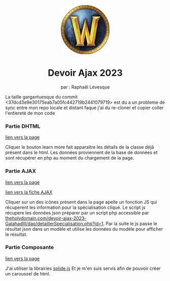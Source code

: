 <div align="center">
  <a href="https://github.com/cegepmatane/devoir-ajax-2023-GalahadIII">
    <img src="assets/wow-logo.png" alt="Logo" width="154" height="154">
  </a>
</div>

<div align="center">
<h1 align="center">Devoir Ajax 2023</h1>

  <p align="center">
  par : Raphaël Lévesque
  </p>
</div>

La taille gargantuesque du commit <37dcd3e9e30175eab7a05fc442719b2441079719> est du a un probleme de sync entre mon repo locale et distant faque j'ai du re-cloner et copier coller l'entiereté de mon code

### Partie DHTML
[lien vers la page](https://theholydomain.com/devoir-ajax-2023-GalahadIII/classe.php)

Cliquer le bouton learn more fait apparaitre les détails de la classe déjâ présent dans le html. Les données proviennent de la base de données et sont récupérer en php au moment du chargement de la page.

### Partie AJAX
[lien vers la page](https://theholydomain.com/devoir-ajax-2023-GalahadIII/specialisation.php)

[lien vers la fiche AJAX](https://docs.google.com/document/d/1pCNTRa0d8EXo5j3WI9uJEZEcxtpQ1ZnrV5bhXtjTp-c/edit?usp=sharing)

Cliquer sur un des icônes présent dans la page apelle un fonction JS qui récuperent les information pour la spécialisation cliqué. Le script js récupere les données json préparer par un script php accessible par [theholydomain.com/devoir-ajax-2023-GalahadIII/dao/detaillerSpecialisation.php?id=1](https://theholydomain.com/devoir-ajax-2023-GalahadIII/dao/detaillerSpecialisation.php?id=1). Par la suite le js passe le résultat json dans un modèle et utilise les données du modèle pour afficher le résultat.

### Partie Composante
[lien vers la page](https://theholydomain.com/devoir-ajax-2023-GalahadIII/race.php)

J'ai utiliser la librairies [splide.js](https://splidejs.com/) Et je m'en suis servis afin de pouvoir créer un caroussel de html.
